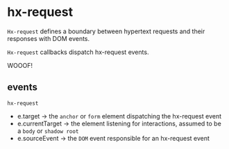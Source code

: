 # hx-request

`Hx-request` defines a boundary between hypertext requests and their responses with DOM events.

`Hx-request` callbacks dispatch hx-request events.

WOOOF!

## events

`hx-request`

- e.target -> the `anchor` or `form` element dispatching the hx-request event
- e.currentTarget -> the element listening for interactions, assumed to be a `body` or `shadow root`
- e.sourceEvent -> the `DOM` event responsible for an hx-request event
